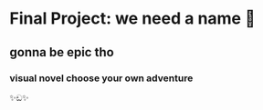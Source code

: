 # Final Project: we need a name 🐸
## gonna be epic tho
### visual novel choose your own adventure
✨ඩ✨